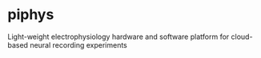 # piphys
Light-weight electrophysiology hardware and software platform for cloud-based neural recording experiments
